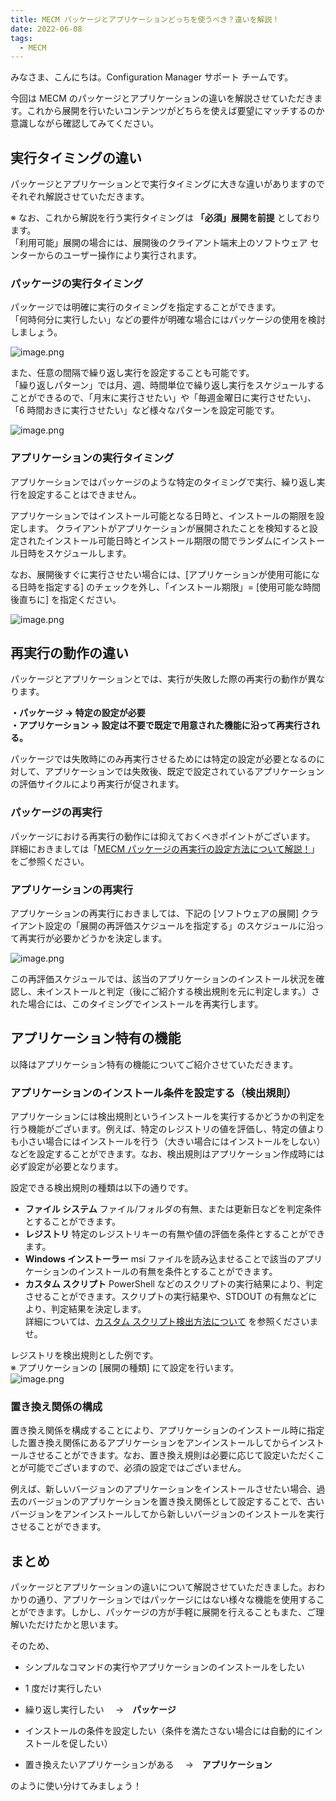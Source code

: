 ```yaml
---
title: MECM パッケージとアプリケーションどっちを使うべき？違いを解説！
date: 2022-06-08
tags:
  - MECM
---
```


みなさま、こんにちは。Configuration Manager サポート チームです。  

今回は MECM のパッケージとアプリケーションの違いを解説させていただきます。これから展開を行いたいコンテンツがどちらを使えば要望にマッチするのか意識しながら確認してみてください。  

## 実行タイミングの違い

パッケージとアプリケーションとで実行タイミングに大きな違いがありますのでそれぞれ解説させていただきます。  

※ なお、これから解説を行う実行タイミングは **「必須」展開を前提** としております。  
「利用可能」展開の場合には、展開後のクライアント端末上のソフトウェア センターからのユーザー操作により実行されます。  

### パッケージの実行タイミング

パッケージでは明確に実行のタイミングを指定することができます。  
「何時何分に実行したい」などの要件が明確な場合にはパッケージの使用を検討しましょう。  

![image.png](./20220608_02/20220608_02_01.png)

また、任意の間隔で繰り返し実行を設定することも可能です。  
「繰り返しパターン」では月、週、時間単位で繰り返し実行をスケジュールすることができるので、「月末に実行させたい」や「毎週金曜日に実行させたい」、「6 時間おきに実行させたい」など様々なパターンを設定可能です。  

![image.png](./20220608_02/20220608_02_02.png)

### アプリケーションの実行タイミング

アプリケーションではパッケージのような特定のタイミングで実行、繰り返し実行を設定することはできません。  

アプリケーションではインストール可能となる日時と、インストールの期限を設定します。
クライアントがアプリケーションが展開されたことを検知すると設定されたインストール可能日時とインストール期限の間でランダムにインストール日時をスケジュールします。  

なお、展開後すぐに実行させたい場合には、[アプリケーションが使用可能になる日時を指定する] のチェックを外し、「インストール期限」= [使用可能な時間後直ちに] を指定ください。

![image.png](./20220608_02/20220608_02_04.png)

## 再実行の動作の違い

パッケージとアプリケーションとでは、実行が失敗した際の再実行の動作が異なります。  

**・パッケージ → 特定の設定が必要**  
**・アプリケーション → 設定は不要で既定で用意された機能に沿って再実行される。**  

パッケージでは失敗時にのみ再実行させるためには特定の設定が必要となるのに対して、アプリケーションでは失敗後、既定で設定されているアプリケーションの評価サイクルにより再実行が促されます。  

### パッケージの再実行

パッケージにおける再実行の動作には抑えておくべきポイントがございます。
詳細におきましては「[MECM パッケージの再実行の設定方法について解説！](https://jpmem.github.io/blog/mecm/20220421_01/)」をご参照ください。  

### アプリケーションの再実行

アプリケーションの再実行におきましては、下記の [ソフトウェアの展開] クライアント設定の「展開の再評価スケジュールを指定する」のスケジュールに沿って再実行が必要かどうかを決定します。  

![image.png](./20220608_02/20220608_02_05.png)

この再評価スケジュールでは、該当のアプリケーションのインストール状況を確認し、未インストールと判定（後にご紹介する検出規則を元に判定します。）された場合には、このタイミングでインストールを再実行します。  

## アプリケーション特有の機能

以降はアプリケーション特有の機能についてご紹介させていただきます。  

### アプリケーションのインストール条件を設定する（検出規則）

アプリケーションには検出規則というインストールを実行するかどうかの判定を行う機能がございます。例えば、特定のレジストリの値を評価し、特定の値よりも小さい場合にはインストールを行う（大きい場合にはインストールをしない）などを設定することができます。なお、検出規則はアプリケーション作成時には必ず設定が必要となります。  

設定できる検出規則の種類は以下の通りです。  

- **ファイル システム**
ファイル/フォルダの有無、または更新日などを判定条件とすることができます。  
- **レジストリ**
特定のレジストリキーの有無や値の評価を条件とすることができます。  
- **Windows インストーラー**
msi ファイルを読み込ませることで該当のアプリケーションのインストールの有無を条件とすることができます。  
- **カスタム スクリプト**
PowerShell などのスクリプトの実行結果により、判定させることができます。スクリプトの実行結果や、STDOUT の有無などにより、判定結果を決定します。  
詳細については、[カスタム スクリプト検出方法について](https://docs.microsoft.com/ja-jp/mem/configmgr/apps/deploy-use/create-applications#about-custom-script-detection-methods) を参照くださいませ。  

レジストリを検出規則とした例です。  
※ アプリケーションの [展開の種類] にて設定を行います。  
![image.png](./20220608_02/20220608_02_06.png)  

### 置き換え関係の構成

置き換え関係を構成することにより、アプリケーションのインストール時に指定した置き換え関係にあるアプリケーションをアンインストールしてからインストールさせることができます。なお、置き換え規則は必要に応じて設定いただくことが可能でございますので、必須の設定ではございません。  

例えば、新しいバージョンのアプリケーションをインストールさせたい場合、過去のバージョンのアプリケーションを置き換え関係として設定することで、古いバージョンをアンインストールしてから新しいバージョンのインストールを実行させることができます。  

## まとめ

パッケージとアプリケーションの違いについて解説させていただきました。おわかりの通り、アプリケーションではパッケージにはない様々な機能を使用することができます。しかし、パッケージの方が手軽に展開を行えることもまた、ご理解いただけたかと思います。  

そのため、  

- シンプルなコマンドの実行やアプリケーションのインストールをしたい
- 1 度だけ実行したい
- 繰り返し実行したい
　→　**パッケージ**  

- インストールの条件を設定したい（条件を満たさない場合には自動的にインストールを促したい）
- 置き換えたいアプリケーションがある
　→　**アプリケーション**  

のように使い分けてみましょう！
